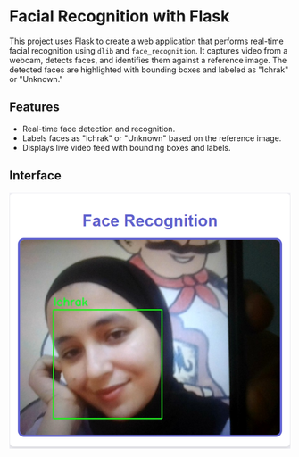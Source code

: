 # Facial Recognition with Flask

This project uses Flask to create a web application that performs real-time facial recognition using `dlib` and `face_recognition`. It captures video from a webcam, detects faces, and identifies them against a reference image. The detected faces are highlighted with bounding boxes and labeled as "Ichrak" or "Unknown."

## Features

- Real-time face detection and recognition.
- Labels faces as "Ichrak" or "Unknown" based on the reference image.
- Displays live video feed with bounding boxes and labels.

## Interface


![Interface](screenshots/Screenshot.png)
